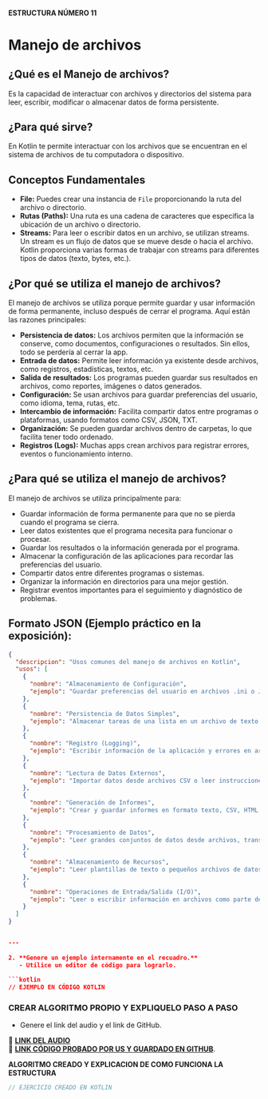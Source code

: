 #### ESTRUCTURA NÚMERO 11
# Manejo de archivos

## ¿Qué es el Manejo de archivos?

Es la capacidad de interactuar con archivos y directorios del sistema para leer, escribir, modificar o almacenar datos de forma persistente.

## ¿Para qué sirve?

En Kotlin te permite interactuar con los archivos que se encuentran en el sistema de archivos de tu computadora o dispositivo.

## Conceptos Fundamentales

* **File:** Puedes crear una instancia de `File` proporcionando la ruta del archivo o directorio.
* **Rutas (Paths):** Una ruta es una cadena de caracteres que especifica la ubicación de un archivo o directorio.
* **Streams:** Para leer o escribir datos en un archivo, se utilizan streams. Un stream es un flujo de datos que se mueve desde o hacia el archivo. Kotlin proporciona varias formas de trabajar con streams para diferentes tipos de datos (texto, bytes, etc.).

## ¿Por qué se utiliza el manejo de archivos?

El manejo de archivos se utiliza porque permite guardar y usar información de forma permanente, incluso después de cerrar el programa. Aquí están las razones principales:

* **Persistencia de datos:** Los archivos permiten que la información se conserve, como documentos, configuraciones o resultados. Sin ellos, todo se perdería al cerrar la app.
* **Entrada de datos:** Permite leer información ya existente desde archivos, como registros, estadísticas, textos, etc.
* **Salida de resultados:** Los programas pueden guardar sus resultados en archivos, como reportes, imágenes o datos generados.
* **Configuración:** Se usan archivos para guardar preferencias del usuario, como idioma, tema, rutas, etc.
* **Intercambio de información:** Facilita compartir datos entre programas o plataformas, usando formatos como CSV, JSON, TXT.
* **Organización:** Se pueden guardar archivos dentro de carpetas, lo que facilita tener todo ordenado.
* **Registros (Logs):** Muchas apps crean archivos para registrar errores, eventos o funcionamiento interno.

## ¿Para qué se utiliza el manejo de archivos?

El manejo de archivos se utiliza principalmente para:

* Guardar información de forma permanente para que no se pierda cuando el programa se cierra.
* Leer datos existentes que el programa necesita para funcionar o procesar.
* Guardar los resultados o la información generada por el programa.
* Almacenar la configuración de las aplicaciones para recordar las preferencias del usuario.
* Compartir datos entre diferentes programas o sistemas.
* Organizar la información en directorios para una mejor gestión.
* Registrar eventos importantes para el seguimiento y diagnóstico de problemas.

## Formato JSON (Ejemplo práctico en la exposición):

```json
{
  "descripcion": "Usos comunes del manejo de archivos en Kotlin",
  "usos": [
    {
      "nombre": "Almacenamiento de Configuración",
      "ejemplo": "Guardar preferencias del usuario en archivos .ini o JSON."
    },
    {
      "nombre": "Persistencia de Datos Simples",
      "ejemplo": "Almacenar tareas de una lista en un archivo de texto o JSON."
    },
    {
      "nombre": "Registro (Logging)",
      "ejemplo": "Escribir información de la aplicación y errores en archivos .log."
    },
    {
      "nombre": "Lectura de Datos Externos",
      "ejemplo": "Importar datos desde archivos CSV o leer instrucciones desde archivos de texto."
    },
    {
      "nombre": "Generación de Informes",
      "ejemplo": "Crear y guardar informes en formato texto, CSV, HTML o PDF."
    },
    {
      "nombre": "Procesamiento de Datos",
      "ejemplo": "Leer grandes conjuntos de datos desde archivos, transformarlos y guardar los resultados."
    },
    {
      "nombre": "Almacenamiento de Recursos",
      "ejemplo": "Leer plantillas de texto o pequeños archivos de datos desde el sistema de archivos."
    },
    {
      "nombre": "Operaciones de Entrada/Salida (I/O)",
      "ejemplo": "Leer o escribir información en archivos como parte del flujo de un programa."
    }
  ]
}


---
   
2. **Genere un ejemplo internamente en el recuadro.**
   - Utilice un editor de código para lograrlo.
     
```kotlin
// EJEMPLO EN CÓDIGO KOTLIN

```

### CREAR ALGORITMO PROPIO Y EXPLIQUELO PASO A PASO 
- Genere el link del audio y el link de GitHub.  

🔗 **[LINK DEL AUDIO]()**  
🔗 **[LINK CÓDIGO PROBADO POR US Y GUARDADO EN GITHUB]()**.

**ALGORITMO CREADO Y EXPLICACION DE COMO FUNCIONA LA ESTRUCTURA**
```kotlin
// EJERCICIO CREADO EN KOTLIN

```
